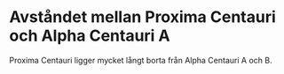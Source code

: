 # Avståndet mellan Proxima Centauri och Alpha Centauri A

Proxima Centauri ligger mycket långt borta från Alpha Centauri A och B.
